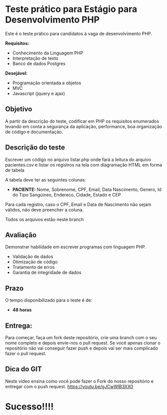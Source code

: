 # Teste prático para Estágio para Desenvolvimento PHP

Este é o teste prático para candidatos à vaga de desenvolvimento PHP.

**Requisitos:**
- Conhecimento da Linguagem PHP
- Interpretação de texto
- Banco de dados Postgres

**Desejável:**
- Programação orientada a objetos
- MVC
- Javascript (jquery e ajax)

## Objetivo

A partir da descrição do teste, codificar em PHP os requisitos enumerados levando em conta a segurança da aplicação, performance, boa organização de código e documentação.

## Descrição do teste

Escrever um código no arquivo listar.php onde fará a leitura do arquivo pacientes.csv e listar os registros na tela com diagramação HTML em forma de tabela

A tabela deve ter as seguintes colunas: 
- **PACIENTE:** Nome, Sobrenome, CPF, Email, Data Nascimento, Genero, Id do Tipo Sangúineo, Endereco, Cidade, Estado e CEP

Para cada registro, caso o CPF, Email e Data de Nascimento não sejam válidos, não deve preencher a coluna.

Todos os arquivos estão neste branch

## Avaliação

Demonstrar habilidade em escrever programas com linguagem PHP.

- Validação de dados
- Otimização de código
- Tratamento de erros
- Garantia de integridade de dados

## Prazo

O tempo disponibilizado para o teste é de:
- **48 horas**

## Entrega:

Para começar, faça um fork deste repositório, crie uma branch com o seu nome completo e depois envie-nos o pull request. Se você apenas clonar o repositório não vai conseguir fazer push e depois vai ser mais complicado fazer o pull request.

## Dica do GIT

Neste vídeo ensina como você pode fazer o Fork do nosso repositório e entregar com o push request. https://youtu.be/gJCwWlB3XX0

# Sucesso!!!!
